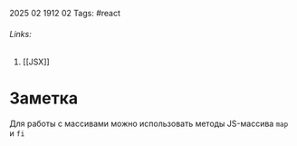 2025 02 1912 02
Tags: #react 
###### Links: 
1) [[JSX]]
# Заметка

Для работы с массивами можно использовать методы JS-массива `map` и `fi`